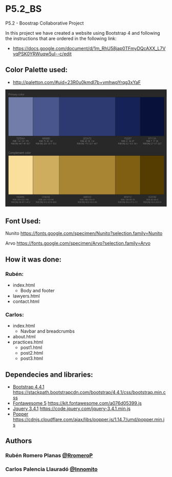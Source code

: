 # P5.2_BS

P5.2 - Boostrap Collaborative Project

In this project we have created a website using Bootstrap 4 and following the instructions that are ordered in the following link:

- https://docs.google.com/document/d/1m_RhU58jap0TFmyDQcAXX_L7VvqPSK0YRWuqw5ul--c/edit

## Color Palette used:

- http://paletton.com/#uid=23R0u0kmdl7b+vmhwpYrqg3xYaF

![Paletton](https://github.com/RromeroP/P5.2_BS/blob/master/images/ColorPalette.PNG "Color Palette")

## Font Used:

Nunito https://fonts.google.com/specimen/Nunito?selection.family=Nunito

Arvo https://fonts.google.com/specimen/Arvo?selection.family=Arvo

## How it was done:

### Rubén:

- index.html
  - Body and footer
- lawyers.html
- contact.html

### Carlos:

- index.html
  - Navbar and breadcrumbs
- about.html
- practices.html
  - post1.html
  - post2.html
  - post3.html
  
## Dependecies and libraries:

- [Bootstrap 4.4.1](https://getbootstrap.com/) https://stackpath.bootstrapcdn.com/bootstrap/4.4.1/css/bootstrap.min.css
- [Fontawesome 5](https://fontawesome.com/) https://kit.fontawesome.com/a076d05399.js
- [Jquery 3.4.1](https://jquery.com/) https://code.jquery.com/jquery-3.4.1.min.js
- [Popper](https://popper.js.org/) https://cdnjs.cloudflare.com/ajax/libs/popper.js/1.14.7/umd/popper.min.js

## Authors

### Rubén Romero Planas [@RromeroP](https://github.com/RromeroP)

### Carlos Palencia Llauradó [@Innomito](https://github.com/Innomito)
